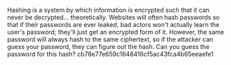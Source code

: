 Hashing is a system by which information is encrypted such that it can never be decrypted... theoretically. Websites will often hash passwords so that if their passwords are ever leaked, bad actors won't actually learn the user's password; they'll just get an encrypted form of it. However, the same password will always hash to the same ciphertext, so if the attacker can guess your password, they can figure out the hash. Can you guess the password for this hash? cb78e77e659c1648416cf5ac43fca4b65eeaefe1
